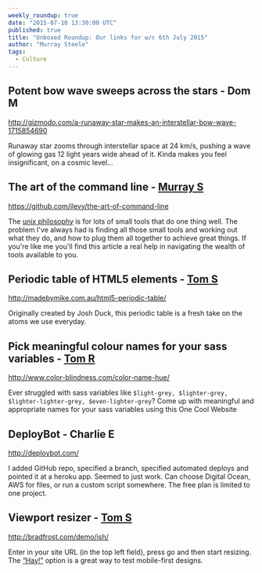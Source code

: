 ```yaml
---
weekly_roundup: true
date: "2015-07-10 13:30:00 UTC"
published: true
title: "Unboxed Roundup: Our links for w/c 6th July 2015"
author: "Murray Steele"
tags:
  - Culture
---
```


## Potent bow wave sweeps across the stars - Dom M

http://gizmodo.com/a-runaway-star-makes-an-interstellar-bow-wave-1715854690

Runaway star zooms through interstellar space at 24 km/s, pushing a wave of glowing gas 12 light years wide ahead of it. Kinda makes you feel insignificant, on a cosmic level...

## The art of the command line - [Murray S](/people#murray-steele)

https://github.com/jlevy/the-art-of-command-line

The [unix philosophy](https://en.wikipedia.org/wiki/Unix_philosophy) is for lots of small tools that do one thing well.  The problem I've always had is finding all those small tools and working out what they do, and how to plug them all together to achieve great things.  If you're like me you'll find this article a real help in navigating the wealth of tools available to you.

## Periodic table of HTML5 elements - [Tom S](/people#tom-sabin)

http://madebymike.com.au/html5-periodic-table/

Originally created by Josh Duck, this periodic table is a fresh take on the atoms we use everyday.

## Pick meaningful colour names for your sass variables - [Tom R](http://tomrussell.co.uk/)

http://www.color-blindness.com/color-name-hue/

Ever struggled with sass variables like `$light-grey, $lighter-grey, $lighter-lighter-grey, $even-lighter-grey`? Come up with meaningful and appropriate names for your sass variables using this One Cool Website

## DeployBot - Charlie E

http://deploybot.com/

I added GitHub repo, specified a branch, specified automated deploys and pointed it at a heroku app. Seemed to just work. Can choose Digital Ocean, AWS for files, or run a custom script somewhere. The free plan is limited to one project.

## Viewport resizer - [Tom S](/people#tom-sabin)

http://bradfrost.com/demo/ish/

Enter in your site URL (in the top left field), press go and then start resizing. The [“Hay!”](https://twitter.com/brad_frost/status/191977076000161793) option is a great way to test mobile-first designs.
